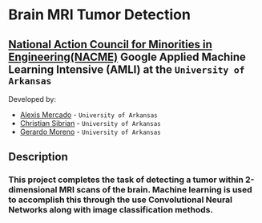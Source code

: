 <!--
Name of your teams' final project
-->
# Brain MRI Tumor Detection
## [National Action Council for Minorities in Engineering(NACME)](https://www.nacme.org) Google Applied Machine Learning Intensive (AMLI) at the `University of Arkansas`

<!--
List all of the members who developed the project and
link to each members respective GitHub profile
-->
Developed by:
- [Alexis Mercado](https://github.com/AIMS21) - `University of Arkansas`
- [Christian Sibrian](https://github.com/hachristian) - `University of Arkansas`
- [Gerardo Moreno](https://github.com/gdmoreno24) - `University of Arkansas`

## Description
### This project completes the task of detecting a tumor within 2-dimensional MRI scans of the brain. Machine learning is used to accomplish this through the use Convolutional Neural Networks along with image classification methods.
<!--
Give a short description on what your project accomplishes and what tools is uses. In addition, you can drop screenshots directly into your README file to add them to your README. Take these from your presentations.
-->
